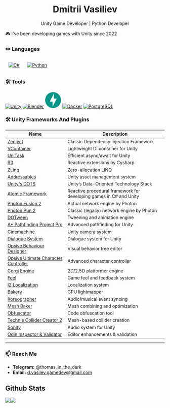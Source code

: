 <h1 align="center">Dmitrii Vasiliev</h1>

<p align="center">
  Unity Game Developer | Python Developer
</p>

:video_game: I've been developing games with Unity since 2022

### :pencil2: Languages
<p align="left">
  <a href="https://docs.microsoft.com/en-us/dotnet/csharp/" target="_blank"><img style="margin: 10px" src="https://profilinator.rishav.dev/skills-assets/csharp-original.svg" alt="C#" height="50" /></a>  
  <a href="https://www.python.org/" target="_blank"><img style="margin: 10px" src="https://profilinator.rishav.dev/skills-assets/python-original.svg" alt="Python" height="50" /></a>  
</p>

### 🛠️ Tools
<p align="left">
  <a href="https://unity.com/" target="_blank"><img src="https://profilinator.rishav.dev/skills-assets/unity.png" alt="Unity" width="50" /></a>
  <a href="https://www.blender.org/" target="_blank"><img src="https://profilinator.rishav.dev/skills-assets/blender_community_badge_white.svg" alt="Blender" width="50" /></a>
  <a href="https://fastapi.tiangolo.com/" target="_blank"><img src="https://raw.githubusercontent.com/devicons/devicon/54cfe13ac10eaa1ef817a343ab0a9437eb3c2e08/icons/fastapi/fastapi-original.svg" alt="FastAPI" width="50" /></a>
  <a href="https://www.docker.com/" target="_blank"><img src="https://profilinator.rishav.dev/skills-assets/docker-original-wordmark.svg" alt="Docker" width="50" /></a>
  <a href="https://www.postgresql.org/" target="_blank"><img src="https://profilinator.rishav.dev/skills-assets/postgresql-original-wordmark.svg" alt="PostgreSQL" width="50" /></a>
</p>

### 🛠️ Unity Frameworks And Plugins

| Name | Description |
|----------|--------------------|
| [Zenject](https://github.com/modesttree/Zenject) | Classic Dependency Injection Framework |
| [VContainer](https://vcontainer.hadashikick.jp) | Lightweight DI container for Unity |
| [UniTask](https://github.com/Cysharp/UniTask) | Efficient async/await for Unity |
| [R3](https://github.com/Cysharp/R3) | Reactive extensions by Cysharp |
| [ZLinq](https://github.com/Cysharp/ZLinq) | Zero-allocation LINQ |
| [Addressables](https://docs.unity3d.com/6000.0/Documentation/Manual/com.unity.addressables.html) | Unity asset management system |
| [Unity's DOTS](https://unity.com/dots) | Unity’s Data-Oriented Technology Stack |
| [Atomic Framework](https://github.com/StarKRE22/Atomic) | Reactive procedural framework for developing games in C# and Unity |
| [Photon Fusion 2](https://www.photonengine.com/fusion) | Actual network engine by Photon |
| [Photon Pun 2](https://www.photonengine.com/pun) | Classic (legacy) network engine by Photon |
| [DOTween](https://dotween.demigiant.com/) | Tweening and animation engine |
| [A* Pathfinding Project Pro](https://www.arongranberg.com/astar/docs/) | Advanced pathfinding for Unity |
| [Cinemachine](https://unity.com/features/cinemachine) | Unity camera system |
| [Dialogue System](https://assetstore.unity.com/packages/tools/behavior-ai/dialogue-system-for-unity-11672) | Dialogue system for Unity |
| [Opsive Behaviour Designer](https://opsive.com/assets/behavior-designer/) | Visual behavior tree editor |
| [Opsive Ultimate Character Controller](https://opsive.com/assets/ultimate-character-controller/) | Advanced character controller |
| [Corgi Engine](https://corgi-engine.moremountains.com/) | 2D/2.5D platformer engine |
| [Feel](https://feel.moremountains.com/) | Game feel and feedback system |
| [I2 Localization](https://assetstore.unity.com/packages/tools/localization/i2-localization-14884) | Localization system |
| [Bakery](https://assetstore.unity.com/packages/tools/level-design/bakery-gpu-lightmapper-122218) | GPU lightmapper |
| [Koreographer](https://assetstore.unity.com/packages/tools/audio/koreographer-54639) | Audio/musical event syncing |
| [Mesh Baker](https://assetstore.unity.com/packages/tools/modeling/mesh-baker-5017) | Mesh combining and optimization |
| [Obfuscator](https://assetstore.unity.com/packages/tools/utilities/obfuscator-source-210262#description) | Code obfuscation tool |
| [Technie Collider Creator 2](https://assetstore.unity.com/packages/tools/physics/technie-collider-creator-2-217070) | Mesh-based collider creation |
| [Sonity](https://www.sonigon.com/sonity/) | Audio system for Unity |
| [Odin Inspector & Validator](https://odininspector.com) | Editor enhancements & validation |

---

### 📫 Reach Me
- **Telegram:** @thomas_in_the_dark
- **Email:** d.vasilev.gamedev@gmail.com  

## Github Stats  
<div align="center"><img src="https://github-readme-stats.vercel.app/api?username=NintendaDev&show_icons=true&count_private=true&hide_border=true" align="left" /></div>  
<div align="center"><img src="https://github-readme-stats.vercel.app/api/top-langs/?username=NintendaDev&layout=compact" align="left" /></div>  
